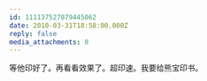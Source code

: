 ```yaml
---
id: 111137527879445062
date: 2010-03-31T18:58:00.000Z
reply: false
media_attachments: 0
---
```


等他印好了。再看看效果了。超印速。我要给熊宝印书。 ​​​​

